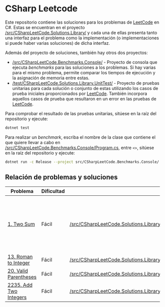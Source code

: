 # CSharp Leetcode

Este repositorio contiene las soluciones para los problemas de [LeetCode](https://leetcode.com/) en C#. Estas se encuentran en el proyecto [/src/CSharpLeetCode.Solutions.Library/](/src/CSharpLeetCode.Solutions.Library/) y cada una de ellas presenta tanto una interfaz para el problema como la implementación (o implementaciones si puede haber varias soluciones) de dicha interfaz.

Además del proyecto de soluciones, también hay otros dos proyectos:

- [/src/CSharpLeetCode.Benchmarks.Console/](/src/CSharpLeetCode.Benchmarks.Console/) - Proyecto de consola que ejecuta _benchmarks_ para las soluciones a los problemas. Si hay varias para el mismo problema, permite comparar los tiempos de ejecución y la asignación de memoria entre estas.
- [/test/CSharpLeetCode.Solutions.Library.UnitTest/](/test/CSharpLeetCode.Solutions.Library.UnitTest/) - Proyecto de pruebas unitarias para cada solución o conjunto de estas utilizando los casos de prueba iniciales proporcionados por [LeetCode](https://leetcode.com/). También incorpora aquellos casos de prueba que resultaron en un error en las pruebas de [LeetCode](https://leetcode.com/).

Para comprobar el resultado de las pruebas unitarias, sitúese en la raíz del repositorio y ejecute:

```zsh
dotnet test
```

Para realizar un _benchmark_, escriba el nombre de la clase que contiene el que quiere llevar a cabo en [/src/CSharpLeetCode.Benchmarks.Console/Program.cs](/src/CSharpLeetCode.Benchmarks.Console/Program.cs), entre `<>`, sitúese en la raíz del repositorio y ejecute:

```zsh
dotnet run -c Release --project src/CSharpLeetCode.Benchmarks.Console/
```

## Relación de problemas y soluciones

| Problema                                                                  | Dificultad | Solución                                                                                                                                                                     | Complejidad                                                                                                                                                   |
| ------------------------------------------------------------------------- | ---------- | ---------------------------------------------------------------------------------------------------------------------------------------------------------------------------- | ------------------------------------------------------------------------------------------------------------------------------------------------------------- |
| [1. Two Sum](https://leetcode.com/problems/two-sum/)                      | Fácil      | [/src/CSharpLeetCode.Solutions.Library/Implementations/Problem0001TwoSum/](/src/CSharpLeetCode.Solutions.Library/Implementations/Problem0001TwoSum/)                         | **BruteForce** - Tiempo: O(nˆ2) - Espacio: O(1) - **TwoPassDictionary** - Tiempo: O(n) - Espacio: O(n) - **OnePassDictionary** - Tiempo: O(n) - Espacio: O(n) |
| [13. Roman to Integer](https://leetcode.com/problems/roman-to-integer/)   | Fácil      | [/src/CSharpLeetCode.Solutions.Library/Implementations/Problem0013RomanToInteger.cs](/src/CSharpLeetCode.Solutions.Library/Implementations/Problem0013RomanToInteger.cs)     | Tiempo: O(n) - Espacio: O(n)                                                                                                                                  |
| [20. Valid Parentheses](https://leetcode.com/problems/valid-parentheses/) | Fácil      | [/src/CSharpLeetCode.Solutions.Library/Implementations/Problem0020ValidParentheses.cs](/src/CSharpLeetCode.Solutions.Library/Implementations/Problem0020ValidParentheses.cs) | Tiempo: O(n) - Espacio: O(n)                                                                                                                                  |
| [2235. Add Two Integers](https://leetcode.com/problems/add-two-integers/) | Fácil      | [/src/CSharpLeetCode.Solutions.Library/Implementations/Problem2235AddTwoIntegers.cs](/src/CSharpLeetCode.Solutions.Library/Implementations/Problem2235AddTwoIntegers.cs)     | Tiempo: O(1) - Espacio: O(1)                                                                                                                                  |
